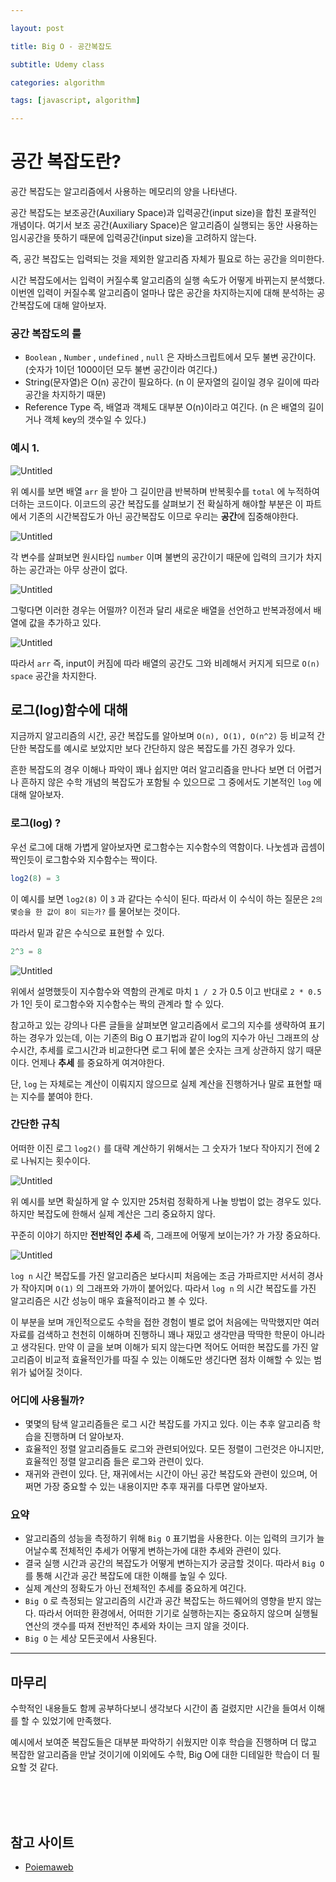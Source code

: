 ```yaml
---

layout: post

title: Big O - 공간복잡도

subtitle: Udemy class

categories: algorithm

tags: [javascript, algorithm]

---
```


# 공간 복잡도란?

공간 복잡도는 알고리즘에서 사용하는 메모리의 양을 나타낸다.

공간 복잡도는 보조공간(Auxiliary Space)과 입력공간(input size)을 합친 포괄적인 개념이다. 여기서 보조 공간(Auxiliary Space)은 알고리즘이 실행되는 동안 사용하는 임시공간을 뜻하기 때문에 입력공간(input size)을 고려하지 않는다.

즉, 공간 복잡도는 입력되는 것을 제외한 알고리즘 자체가 필요로 하는 공간을 의미한다.

시간 복잡도에서는 입력이 커질수록 알고리즘의 실행 속도가 어떻게 바뀌는지 분석했다. 이번엔 입력이 커질수록 알고리즘이 얼마나 많은 공간을 차지하는지에 대해 분석하는 공간복잡도에 대해 알아보자.

### 공간 복잡도의 룰

- `Boolean` , `Number` , `undefined` , `null` 은 자바스크립트에서 모두 불변 공간이다. (숫자가 1이던 1000이던 모두 불변 공간이라 여긴다.)
- String(문자열)은 O(n) 공간이 필요하다. (n 이 문자열의 길이일 경우 길이에 따라 공간을 차지하기 때문)
- Reference Type 즉, 배열과 객체도 대부분 O(n)이라고 여긴다. (n 은 배열의 길이거나 객체 key의 갯수일 수 있다.)

### 예시 1.

![Untitled](/post-img/bigo-space01.png)

위 예시를 보면 배열 `arr` 을 받아 그 길이만큼 반복하며 반복횟수를 `total` 에 누적하여 더하는 코드이다. 이코드의 공간 복잡도를 살펴보기 전 확실하게 해야할 부분은 이 파트에서 기존의 시간복잡도가 아닌 공간복잡도 이므로 우리는 **공간**에 집중해야한다.

![Untitled](/post-img/bigo-space02.png)

각 변수를 살펴보면 원시타입 `number` 이며 불변의 공간이기 때문에 입력의 크기가 차지하는 공간과는 아무 상관이 없다.

![Untitled](/post-img/bigo-space03.png)

그렇다면 이러한 경우는 어떨까? 
이전과 달리 새로운 배열을 선언하고 반복과정에서 배열에 값을 추가하고 있다.

![Untitled](/post-img/bigo-space04.png)

따라서 `arr` 즉, input이 커짐에 따라 배열의 공간도 그와 비례해서 커지게 되므로 `O(n) space` 공간을 차지한다.

## 로그(log)함수에 대해

지금까지 알고리즘의 시간, 공간 복잡도를 알아보며 `O(n), O(1), O(n^2)` 등 비교적 간단한 복잡도를 예시로 보았지만 보다 간단하지 않은 복잡도를 가진 경우가 있다.

흔한 복잡도의 경우 이해나 파악이 꽤나 쉽지만 여러 알고리즘을 만나다 보면 더 어렵거나 흔하지 않은 수학 개념의 복잡도가 포함될 수 있으므로 그 중에서도 기본적인 `log` 에 대해 알아보자.

### 로그(log) ?

우선 로그에 대해 가볍게 알아보자면 로그함수는 지수함수의 역함이다. 나눗셈과 곱셈이 짝인듯이 로그함수와 지수함수는 짝이다.

```jsx
log2(8) = 3
```

이 예시를 보면 `log2(8)` 이 `3` 과 같다는 수식이 된다. 따라서 이 수식이 하는 질문은 `2의 몇승을 한 값이 8이 되는가?` 를 물어보는 것이다. 

따라서 밑과 같은 수식으로 표현할 수 있다.

```jsx
2^3 = 8
```

![Untitled](/post-img/bigo-space05.png)

위에서 설명했듯이 지수함수와 역함의 관계로 마치 `1 / 2` 가 0.5 이고 반대로 `2 * 0.5` 가 1인 듯이 로그함수와 지수함수는 짝의 관계라 할 수 있다.

참고하고 있는 강의나 다른 글들을 살펴보면 알고리즘에서 로그의 지수를 생략하여 표기하는 경우가 있는데, 이는 기존의 Big O 표기법과 같이 log의 지수가 아닌 그래프의 상수시간, 추세를 로그시간과 비교한다면 로그 뒤에 붙은 숫자는 크게 상관하지 않기 때문이다. 언제나 **추세** 를 중요하게 여겨야한다.

단, `log` 는 자체로는 계산이 이뤄지지 않으므로 실제 계산을 진행하거나 말로 표현할 때는 지수를 붙여야 한다.

### 간단한 규칙

어떠한 이진 로그 `log2()` 를 대략 계산하기 위해서는 그 숫자가 1보다 작아지기 전에 2로 나눠지는 횟수이다.  

![Untitled](/post-img/bigo-space06.png)

위 예시를 보면 확실하게 알 수 있지만 25처럼 정확하게 나눌 방법이 없는 경우도 있다. 하지만 복잡도에 한해서 실제 계산은 그리 중요하지 않다.

꾸준히 이야기 하지만 **전반적인 추세** 즉, 그래프에 어떻게 보이는가? 가 가장 중요하다.

![Untitled](/post-img/bigo-space07.png)

`log n` 시간 복잡도를 가진 알고리즘은 보다시피 처음에는 조금 가파르지만 서서히 경사가 작아지며 `O(1)` 의 그래프와 가까이 붙어있다. 따라서 `log n` 의 시간 복잡도를 가진 알고리즘은 시간 성능이 매우 효율적이라고 볼 수 있다.

이 부분을 보며 개인적으로도 수학을 접한 경험이 별로 없어 처음에는 막막했지만 여러 자료를 검색하고 천천히 이해하며 진행하니 꽤나 재밌고 생각만큼 딱딱한 학문이 아니라고 생각된다. 만약 이 글을 보며 이해가 되지 않는다면 적어도 어떠한 복잡도를 가진 알고리즘이 비교적 효율적인가를 따질 수 있는 이해도만 생긴다면 점차 이해할 수 있는 범위가 넓어질 것이다.

### 어디에 사용될까?

- 몇몇의 탐색 알고리즘들은 로그 시간 복잡도를 가지고 있다. 이는 추후 알고리즘 학습을 진행하며 더 알아보자.
- 효율적인 정렬 알고리즘들도 로그와 관련되어있다. 모든 정렬이 그런것은 아니지만, 효율적인 정렬 알고리즘 들은 로그와 관련이 있다.
- 재귀와 관련이 있다. 단, 재귀에서는 시간이 아닌 공간 복잡도와 관련이 있으며, 어쩌면 가장 중요할 수 있는 내용이지만 추후 재귀를 다루면 알아보자.

### 요약

- 알고리즘의 성능을 측정하기 위해 `Big O` 표기법을 사용한다. 이는 입력의 크기가 늘어날수록 전체적인 추세가 어떻게 변하는가에 대한 추세와 관련이 있다.
- 결국 실행 시간과 공간의 복잡도가 어떻게 변하는지가 궁금할 것이다. 따라서 `Big O` 를 통해 시간과 공간 복잡도에 대한 이해를 높일 수 있다.
- 실제 계산의 정확도가 아닌 전체적인 추세를 중요하게 여긴다.
- `Big O` 로 측정되는 알고리즘의 시간과 공간 복잡도는 하드웨어의 영향을 받지 않는다. 따라서 어떠한 환경에서, 어떠한 기기로 실행하는지는 중요하지 않으며 실행될 연산의 갯수를 따져 전반적인 추세와 차이는 크지 않을 것이다.
- `Big O` 는 세상 모든곳에서 사용된다.




---


## 마무리

수학적인 내용들도 함께 공부하다보니 생각보다 시간이 좀 걸렸지만 시간을 들여서 이해를 할 수 있었기에 만족했다. 

예시에서 보여준 복잡도들은 대부분 파악하기 쉬웠지만 이후 학습을 진행하며 더 많고 복잡한 알고리즘을 만날 것이기에 이외에도 수학, Big O에 대한 디테일한 학습이 더 필요할 것 같다.

<br><br><br>

## 참고 사이트
- [Poiemaweb](https://poiemaweb.com/)
